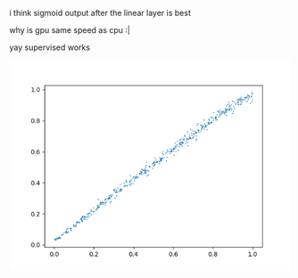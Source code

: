 i think sigmoid output after the linear layer is best

why is gpu same speed as cpu :|

yay supervised works

![](../data/img_supervised_cve.png)
